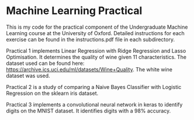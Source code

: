 # Machine Learning Practical
This is my code for the practical component of the Undergraduate Machine Learning course at the University of Oxford. 
Detailed instructions for each exercise can be found in the instructions.pdf file in each subdirectory.

Practical 1 implements Linear Regression with Ridge Regression and Lasso Optimisation. It determines the quality of wine given 11 characteristics. The dataset used can be found here: https://archive.ics.uci.edu/ml/datasets/Wine+Quality. The white wine dataset was used.

Practical 2 is a study of comparing a Naive Bayes Classifier with Logistic Regression on the sklearn iris dataset.

Practical 3 implements a convolutional neural network in keras to identify digits on the MNIST dataset. It identifies digits with a 98% accuracy.
